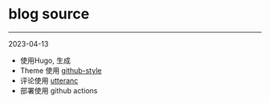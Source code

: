 # blog source

---
2023-04-13

- 使用Hugo, 生成
- Theme 使用 [github-style](git@github.com:MeiK2333/github-style.git)
- 评论使用 [utteranc](https://utteranc.es/)
- 部署使用 github actions

